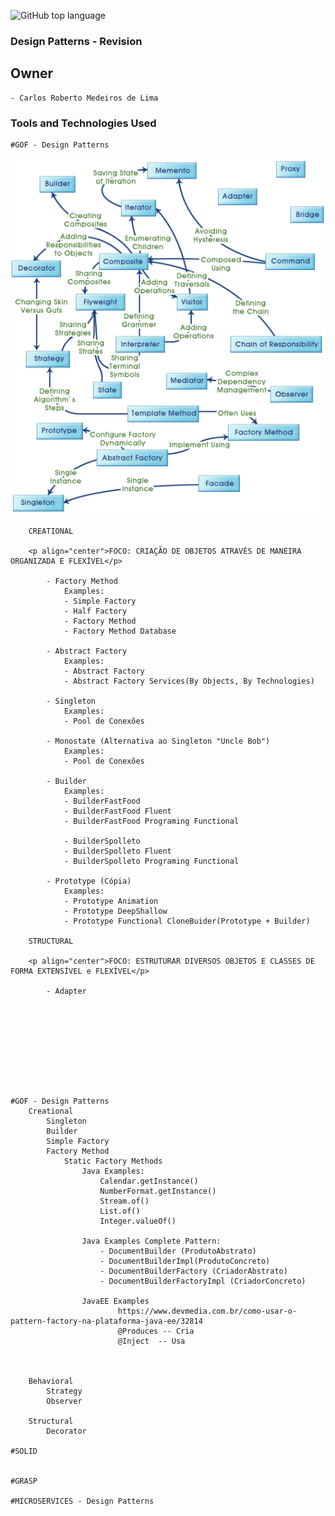 ![GitHub top language](https://img.shields.io/github/languages/top/CarlosRobertoMedeiros/Backend-Java-red)
### Design Patterns - Revision

## Owner

	- Carlos Roberto Medeiros de Lima

### Tools and Technologies Used ###



	#GOF - Design Patterns
		
<p align="center">
  <img src= "https://github.com/CarlosRobertoMedeiros/revision-design-patterns/blob/master/design_pattern_gof_relation.gif" />
</p>


		CREATIONAL
		
		<p align="center">FOCO: CRIAÇÃO DE OBJETOS ATRAVÉS DE MANEIRA ORGANIZADA E FLEXÍVEL</p>
		
			- Factory Method
				Examples:
				- Simple Factory
				- Half Factory
				- Factory Method
				- Factory Method Database
			
			- Abstract Factory
				Examples:
				- Abstract Factory
				- Abstract Factory Services(By Objects, By Technologies)
			
			- Singleton
				Examples:
				- Pool de Conexões
			
			- Monostate (Alternativa ao Singleton "Uncle Bob")
				Examples:
				- Pool de Conexões
			
			- Builder
				Examples:
				- BuilderFastFood
				- BuilderFastFood Fluent
				- BuilderFastFood Programing Functional
				
				- BuilderSpolleto
				- BuilderSpolleto Fluent
				- BuilderSpolleto Programing Functional
			
			- Prototype (Cópia)
				Examples:
				- Prototype Animation
				- Prototype DeepShallow
				- Prototype Functional CloneBuider(Prototype + Builder)
		
		STRUCTURAL
		
		<p align="center">FOCO: ESTRUTURAR DIVERSOS OBJETOS E CLASSES DE FORMA EXTENSÍVEL e FLEXÍVEL</p>
		
			- Adapter
			
			
				
				
				

			
			
	
	
	#GOF - Design Patterns
		Creational
			Singleton
			Builder
			Simple Factory
			Factory Method
				Static Factory Methods
					Java Examples: 
						Calendar.getInstance()
						NumberFormat.getInstance()	
						Stream.of()
						List.of()
						Integer.valueOf()
					
					Java Examples Complete Pattern:
						- DocumentBuilder (ProdutoAbstrato)
						- DocumentBuilderImpl(ProdutoConcreto)
						- DocumentBuilderFactory (CriadorAbstrato)	
						- DocumentBuilderFactoryImpl (CriadorConcreto)
					
					JavaEE Examples
							https://www.devmedia.com.br/como-usar-o-pattern-factory-na-plataforma-java-ee/32814
							@Produces -- Cria
							@Inject  -- Usa
						
						
		
		Behavioral
			Strategy
			Observer
			
		Structural
			Decorator
			
	#SOLID
		
	
	#GRASP
	
	#MICROSERVICES - Design Patterns
